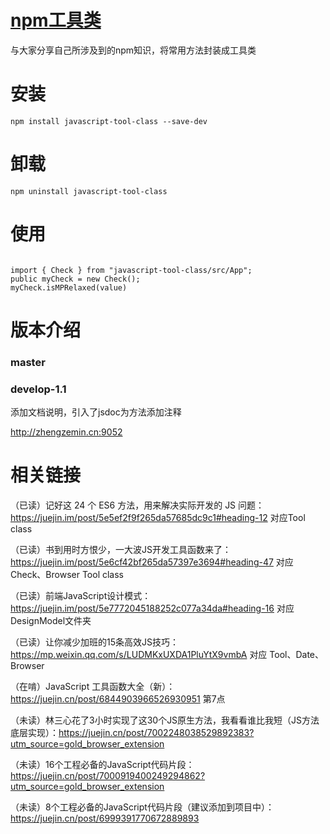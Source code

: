 
# [npm工具类](https://www.npmjs.com/package/javascript-tool-class)

与大家分享自己所涉及到的npm知识，将常用方法封装成工具类

# 安装
`npm install javascript-tool-class --save-dev`

# 卸载
`npm uninstall javascript-tool-class`

# 使用
```

import { Check } from "javascript-tool-class/src/App";
public myCheck = new Check();
myCheck.isMPRelaxed(value)
```

# 版本介绍

### master

### develop-1.1

添加文档说明，引入了jsdoc为方法添加注释

http://zhengzemin.cn:9052








# 相关链接

（已读）记好这 24 个 ES6 方法，用来解决实际开发的 JS 问题：https://juejin.im/post/5e5ef2f9f265da57685dc9c1#heading-12  对应Tool class

（已读）书到用时方恨少，一大波JS开发工具函数来了：https://juejin.im/post/5e6cf42bf265da57397e3694#heading-47    对应Check、Browser Tool class

（已读）前端JavaScript设计模式：https://juejin.im/post/5e7772045188252c077a34da#heading-16  对应DesignModel文件夹

（已读）让你减少加班的15条高效JS技巧：https://mp.weixin.qq.com/s/LUDMKxUXDA1PluYtX9vmbA
对应 Tool、Date、Browser

（在啃）JavaScript 工具函数大全（新）：https://juejin.cn/post/6844903966526930951  第7点

（未读）林三心花了3小时实现了这30个JS原生方法，我看看谁比我短（JS方法底层实现）：https://juejin.cn/post/7002248038529892383?utm_source=gold_browser_extension

（未读）16个工程必备的JavaScript代码片段：https://juejin.cn/post/7000919400249294862?utm_source=gold_browser_extension

（未读）8个工程必备的JavaScript代码片段（建议添加到项目中）：https://juejin.cn/post/6999391770672889893




